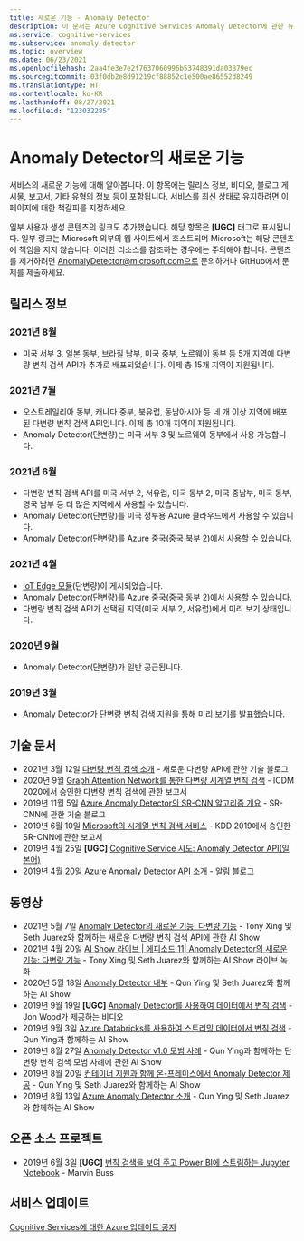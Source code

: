```yaml
---
title: 새로운 기능 - Anomaly Detector
description: 이 문서는 Azure Cognitive Services Anomaly Detector에 관한 뉴스로 정기적으로 업데이트됩니다.
ms.service: cognitive-services
ms.subservice: anomaly-detector
ms.topic: overview
ms.date: 06/23/2021
ms.openlocfilehash: 2aa4fe3e7e2f7637060996b53748391da03879ec
ms.sourcegitcommit: 03f0db2e8d91219cf88852c1e500ae86552d8249
ms.translationtype: HT
ms.contentlocale: ko-KR
ms.lasthandoff: 08/27/2021
ms.locfileid: "123032285"
---
```

# <a name="whats-new-in-anomaly-detector"></a>Anomaly Detector의 새로운 기능

서비스의 새로운 기능에 대해 알아봅니다. 이 항목에는 릴리스 정보, 비디오, 블로그 게시물, 보고서, 기타 유형의 정보 등이 포함됩니다. 서비스를 최신 상태로 유지하려면 이 페이지에 대한 책갈피를 지정하세요.

일부 사용자 생성 콘텐츠의 링크도 추가했습니다. 해당 항목은 **[UGC]** 태그로 표시됩니다. 일부 링크는 Microsoft 외부의 웹 사이트에서 호스트되며 Microsoft는 해당 콘텐츠에 책임을 지지 않습니다. 이러한 리소스를 참조하는 경우에는 주의해야 합니다. 콘텐츠를 제거하려면 AnomalyDetector@microsoft.com으로 문의하거나 GitHub에서 문제를 제출하세요.

## <a name="release-notes"></a>릴리스 정보

### <a name="august-2021"></a>2021년 8월

* 미국 서부 3, 일본 동부, 브라질 남부, 미국 중부, 노르웨이 동부 등 5개 지역에 다변량 변칙 검색 API가 추가로 배포되었습니다. 이제 총 15개 지역이 지원됩니다.

### <a name="july-2021"></a>2021년 7월

* 오스트레일리아 동부, 캐나다 중부, 북유럽, 동남아시아 등 네 개 이상 지역에 배포된 다변량 변칙 검색 API입니다. 이제 총 10개 지역이 지원됩니다.
* Anomaly Detector(단변량)는 미국 서부 3 및 노르웨이 동부에서 사용 가능합니다.


### <a name="june-2021"></a>2021년 6월

* 다변량 변칙 검색 API를 미국 서부 2, 서유럽, 미국 동부 2, 미국 중남부, 미국 동부, 영국 남부 등 더 많은 지역에서 사용할 수 있습니다.
* Anomaly Detector(단변량)를 미국 정부용 Azure 클라우드에서 사용할 수 있습니다.
* Anomaly Detector(단변량)를 Azure 중국(중국 북부 2)에서 사용할 수 있습니다.

### <a name="april-2021"></a>2021년 4월

* [IoT Edge 모듈](https://azuremarketplace.microsoft.com/marketplace/apps/azure-cognitive-service.edge-anomaly-detector)(단변량)이 게시되었습니다.
* Anomaly Detector(단변량)를 Azure 중국(중국 동부 2)에서 사용할 수 있습니다.
* 다변량 변칙 검색 API가 선택된 지역(미국 서부 2, 서유럽)에서 미리 보기 상태입니다.

### <a name="september-2020"></a>2020년 9월

* Anomaly Detector(단변량)가 일반 공급됩니다.

### <a name="march-2019"></a>2019년 3월

* Anomaly Detector가 단변량 변칙 검색 지원을 통해 미리 보기를 발표했습니다.

## <a name="technical-articles"></a>기술 문서

* 2021년 3월 12일 [다변량 변칙 검색 소개](https://techcommunity.microsoft.com/t5/azure-ai/introducing-multivariate-anomaly-detection/ba-p/2260679) - 새로운 다변량 API에 관한 기술 블로그
* 2020년 9월 [Graph Attention Network를 통한 다변량 시계열 변칙 검색](https://arxiv.org/abs/2009.02040) - ICDM 2020에서 승인한 다변량 변칙 검색에 관한 보고서
* 2019년 11월 5일 [Azure Anomaly Detector의 SR-CNN 알고리즘 개요](https://techcommunity.microsoft.com/t5/ai-customer-engineering-team/overview-of-sr-cnn-algorithm-in-azure-anomaly-detector/ba-p/982798) - SR-CNN에 관한 기술 블로그
* 2019년 6월 10일 [Microsoft의 시계열 변칙 검색 서비스](https://arxiv.org/abs/1906.03821) - KDD 2019에서 승인한 SR-CNN에 관한 보고서
* 2019년 4월 25일 **[UGC]** [Cognitive Service 시도: Anomaly Detector API(일본어)](https://azure-recipe.kc-cloud.jp/2019/04/cognitive-service-anomaly-detector-api/)
* 2019년 4월 20일 [Azure Anomaly Detector API 소개](https://techcommunity.microsoft.com/t5/ai-customer-engineering-team/introducing-azure-anomaly-detector-api/ba-p/490162) - 알림 블로그

## <a name="videos"></a>동영상

* 2021년 5월 7일 [Anomaly Detector의 새로운 기능: 다변량 기능](https://channel9.msdn.com/Shows/AI-Show/New-to-Anomaly-Detector-Multivariate-Capabilities) - Tony Xing 및 Seth Juarez와 함께하는 새로운 다변량 변칙 검색 API에 관한 AI Show
* 2021년 4월 20일 [AI Show 라이브 | 에피소드 11| Anomaly Detector의 새로운 기능: 다변량 기능](https://channel9.msdn.com/Shows/AI-Show/AI-Show-Live-Episode-11-Whats-new-with-Anomaly-Detector) - Tony Xing 및 Seth Juarez와 함께하는 AI Show 라이브 녹화
* 2020년 5월 18일 [Anomaly Detector 내부](https://channel9.msdn.com/Shows/AI-Show/Inside-Anomaly-Detector) - Qun Ying 및 Seth Juarez와 함께하는 AI Show
* 2019년 9월 19일 **[UGC]** [Anomaly Detector를 사용하여 데이터에서 변칙 검색](https://www.youtube.com/watch?v=gfb63wvjnYQ) - Jon Wood가 제공하는 비디오
* 2019년 9월 3일 [Azure Databricks를 사용하여 스트리밍 데이터에서 변칙 검색](https://channel9.msdn.com/Shows/AI-Show/Anomaly-detection-on-streaming-data-using-Azure-Databricks) - Qun Ying과 함께하는 AI Show
* 2019년 8월 27일 [Anomaly Detector v1.0 모범 사례](https://channel9.msdn.com/Shows/AI-Show/Anomaly-Detector-v10-Best-Practices) - Qun Ying과 함께하는 단변량 변칙 검색 모범 사례에 관한 AI Show
* 2019년 8월 20일 [컨테이너 지원과 함께 온-프레미스에서 Anomaly Detector 제공](https://channel9.msdn.com/Shows/AI-Show/Bring-Anomaly-Detector-on-premise-with-containers-support) - Qun Ying 및 Seth Juarez와 함께하는 AI Show
* 2019년 8월 13일 [Azure Anomaly Detector 소개](https://channel9.msdn.com/Shows/AI-Show/Introducing-Azure-Anomaly-Detector?WT.mc_id=ai-c9-niner) - Qun Ying 및 Seth Juarez와 함께하는 AI Show

## <a name="open-source-projects"></a>오픈 소스 프로젝트

* 2019년 6월 3일 **[UGC]** [변칙 검색을 보여 주고 Power BI에 스트림하는 Jupyter Notebook](https://github.com/marvinbuss/MS-AnomalyDetector) - Marvin Buss

## <a name="service-updates"></a>서비스 업데이트

[Cognitive Services에 대한 Azure 업데이트 공지](https://azure.microsoft.com/updates/?product=cognitive-services)
